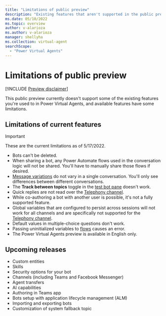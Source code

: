 ```yaml
---
title: "Limitations of public preview"
description: "Existing features that aren't supported in the public preview."
ms.date: 05/10/2022
ms.topic: overview
author: v-alarioza
ms.author: v-alarioza
manager: shellyha
ms.collection: virtual-agent
searchScope:
  - "Power Virtual Agents"
---
```


# Limitations of public preview

[!INCLUDE [Preview disclaimer](includes/cc-beta-prerelease-disclaimer.md)]

This public preview currently doesn't support some of the existing features you're used to in Power Virtual Agents, and available features have some limitations.

## Limitations of current features

> [!IMPORTANT]
> These are the current limitations as of 5/17/2022.

- Bots can't be deleted.
- When sharing a bot, any Power Automate flows used in the conversation logic will not be shared. You'll have to manually share those flows if desired.  
- [Message variations](authoring-send-message.md#sending-a-text-message) do not vary in a single conversation. You'll only see differences between different conversations.
- The **Track between topics** toggle in the [test bot pane](authoring-test-bot.md) doesn't work.
- Quick replies are not read over the [Telephony channel](publication-connect-bot-to-telephony.md).
- While co-authoring a bot with another user is possible, it's not a fully supported feature.
- Global variables that are configured to persist across sessions will not work for all channels and are specifically not supported for the [Telephony channel](publication-connect-bot-to-telephony.md).
- Default values in multiple-choice questions don't work.
- Passing uninitialized variables to [flows](advanced-flow.md) causes an error.
- The Power Virtual Agents preview is available in English only.

## Upcoming releases

- Custom entities
- Skills
- Security options for your bot
- Channels (including Teams and Facebook Messenger)
- Agent transfers
- AI capabilities
- Authoring in Teams app
- Bots setup with application lifecycle management (ALM)
- Importing and exporting bots
- Customization of system fallback topic
